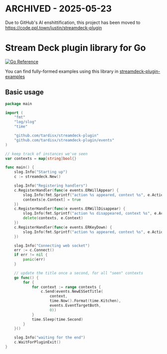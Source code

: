 # ARCHIVED - 2025-05-23

Due to GitHub's AI enshittification, this project has been moved to https://code.ppl.town/justin/streamdeck-plugin

# Stream Deck plugin library for Go

[![Go Reference](https://pkg.go.dev/badge/github.com/tardisx/streamdeck-plugin.svg)](https://pkg.go.dev/github.com/tardisx/streamdeck-plugin)

You can find fully-formed examples using this library in
[streamdeck-plugin-examples](https://github.com/tardisx/streamdeck-plugin-examples)

## Basic usage

```go
package main

import (
	"fmt"
	"log/slog"
	"time"

	"github.com/tardisx/streamdeck-plugin"
	"github.com/tardisx/streamdeck-plugin/events"
)

// keep track of instances we've seen
var contexts = map[string]bool{}

func main() {
	slog.Info("Starting up")
	c := streamdeck.New()

	slog.Info("Registering handlers")
	c.RegisterHandler(func(e events.ERWillAppear) {
		slog.Info(fmt.Sprintf("action %s appeared, context %s", e.Action, e.Context))
		contexts[e.Context] = true
	})
	c.RegisterHandler(func(e events.ERWillDisappear) {
		slog.Info(fmt.Sprintf("action %s disappeared, context %s", e.Action, e.Context))
		delete(contexts, e.Context)
	})
	c.RegisterHandler(func(e events.ERKeyDown) {
		slog.Info(fmt.Sprintf("action %s appeared, context %s", e.Action, e.Context))
	})

	slog.Info("Connecting web socket")
	err := c.Connect()
	if err != nil {
		panic(err)
	}

	// update the title once a second, for all "seen" contexts
	go func() {
		for {
			for context := range contexts {
				c.Send(events.NewESSetTitle(
					context,
					time.Now().Format(time.Kitchen),
					events.EventTargetBoth,
					0))
			}
			time.Sleep(time.Second)
		}
	}()

	slog.Info("waiting for the end")
	c.WaitForPluginExit()
}
```
